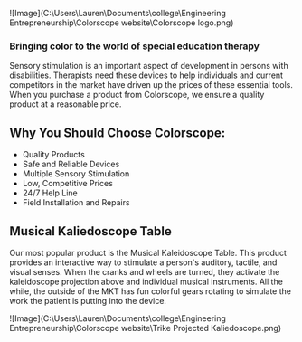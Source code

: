 ![Image](C:\Users\Lauren\Documents\college\Engineering Entrepreneurship\Colorscope website\Colorscope logo.png)
### Bringing color to the world of special education therapy

  Sensory stimulation is an important aspect of development in persons with disabilities. Therapists need these devices to help individuals and current competitors in the market have driven up the prices of these essential tools. When you purchase a product from Colorscope, we ensure a quality product at a reasonable price.
  

## Why You Should Choose Colorscope:

- Quality Products
- Safe and Reliable Devices
- Multiple Sensory Stimulation
- Low, Competitive Prices
- 24/7 Help Line
- Field Installation and Repairs


## Musical Kaliedoscope Table

  Our most popular product is the Musical Kaleidoscope Table. This product provides an interactive way to stimulate a person's auditory, tactile, and visual senses. When the cranks and wheels are turned, they activate the kaleidoscope projection above and individual musical instruments. All the while, the outside of the MKT has fun colorful gears rotating to simulate the work the patient is putting into the device.

![Image](C:\Users\Lauren\Documents\college\Engineering Entrepreneurship\Colorscope website\Trike Projected Kaliedoscope.png)
